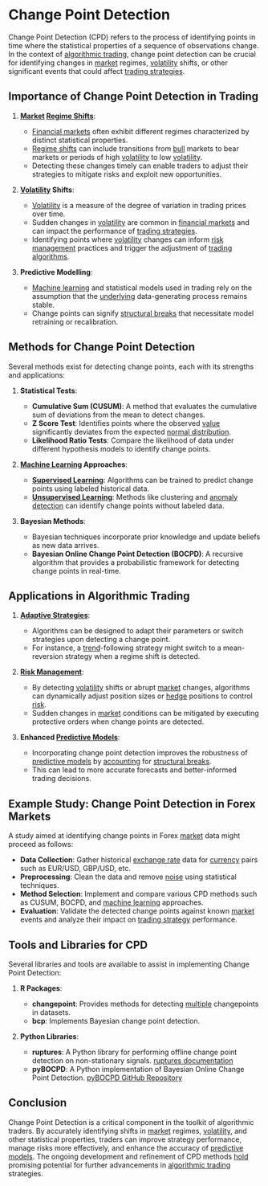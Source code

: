 # Change Point Detection

Change Point Detection (CPD) refers to the process of identifying points in time where the statistical properties of a sequence of observations change. In the context of [algorithmic trading](../a/algorithmic_trading.md), change point detection can be crucial for identifying changes in [market](../m/market.md) regimes, [volatility](../v/volatility.md) shifts, or other significant events that could affect [trading strategies](../t/trading_strategies.md).

## Importance of Change Point Detection in Trading

1. **[Market](../m/market.md) [Regime Shifts](../r/regime_shifts_in_trading.md)**:
    - [Financial markets](../f/financial_market.md) often exhibit different regimes characterized by distinct statistical properties.
    - [Regime shifts](../r/regime_shifts_in_trading.md) can include transitions from [bull](../b/bull.md) markets to bear markets or periods of high [volatility](../v/volatility.md) to low [volatility](../v/volatility.md).
    - Detecting these changes timely can enable traders to adjust their strategies to mitigate risks and exploit new opportunities.

2. **[Volatility](../v/volatility.md) Shifts**:
    - [Volatility](../v/volatility.md) is a measure of the degree of variation in trading prices over time.
    - Sudden changes in [volatility](../v/volatility.md) are common in [financial markets](../f/financial_market.md) and can impact the performance of [trading strategies](../t/trading_strategies.md).
    - Identifying points where [volatility](../v/volatility.md) changes can inform [risk management](../r/risk_management.md) practices and trigger the adjustment of [trading algorithms](../t/trading_algorithms.md).

3. **Predictive Modelling**:
    - [Machine learning](../m/machine_learning.md) and statistical models used in trading rely on the assumption that the [underlying](../u/underlying.md) data-generating process remains stable.
    - Change points can signify [structural breaks](../s/structural_breaks_in_trading.md) that necessitate model retraining or recalibration.

## Methods for Change Point Detection

Several methods exist for detecting change points, each with its strengths and applications:

1. **Statistical Tests**:
    - **Cumulative Sum (CUSUM)**: A method that evaluates the cumulative sum of deviations from the mean to detect changes.
    - **Z Score Test**: Identifies points where the observed [value](../v/value.md) significantly deviates from the expected [normal distribution](../n/normal_distribution_in_trading.md).
    - **Likelihood Ratio Tests**: Compare the likelihood of data under different hypothesis models to identify change points.

2. **[Machine Learning](../m/machine_learning.md) Approaches**:
    - **[Supervised Learning](../s/supervised_learning.md)**: Algorithms can be trained to predict change points using labeled historical data.
    - **[Unsupervised Learning](../u/unsupervised_learning.md)**: Methods like clustering and [anomaly detection](../a/anomaly_detection.md) can identify change points without labeled data.

3. **Bayesian Methods**:
    - Bayesian techniques incorporate prior knowledge and update beliefs as new data arrives.
    - **Bayesian Online Change Point Detection (BOCPD)**: A recursive algorithm that provides a probabilistic framework for detecting change points in real-time.

## Applications in Algorithmic Trading

1. **[Adaptive Strategies](../a/adaptive_strategies.md)**:
    - Algorithms can be designed to adapt their parameters or switch strategies upon detecting a change point.
    - For instance, a [trend](../t/trend.md)-following strategy might switch to a mean-reversion strategy when a regime shift is detected.

2. **[Risk Management](../r/risk_management.md)**:
    - By detecting [volatility](../v/volatility.md) shifts or abrupt [market](../m/market.md) changes, algorithms can dynamically adjust position sizes or [hedge](../h/hedge.md) positions to control [risk](../r/risk.md).
    - Sudden changes in [market](../m/market.md) conditions can be mitigated by executing protective orders when change points are detected.

3. **Enhanced [Predictive Models](../p/predictive_models_in_trading.md)**:
    - Incorporating change point detection improves the robustness of [predictive models](../p/predictive_models_in_trading.md) by [accounting](../a/accounting.md) for [structural breaks](../s/structural_breaks_in_trading.md).
    - This can lead to more accurate forecasts and better-informed trading decisions.

## Example Study: Change Point Detection in Forex Markets

A study aimed at identifying change points in Forex [market](../m/market.md) data might proceed as follows:
- **Data Collection**: Gather historical [exchange rate](../e/exchange_rate.md) data for [currency](../c/currency.md) pairs such as EUR/USD, GBP/USD, etc.
- **Preprocessing**: Clean the data and remove [noise](../n/noise.md) using statistical techniques.
- **Method Selection**: Implement and compare various CPD methods such as CUSUM, BOCPD, and [machine learning](../m/machine_learning.md) approaches.
- **Evaluation**: Validate the detected change points against known [market](../m/market.md) events and analyze their impact on [trading strategy](../t/trading_strategy.md) performance.

## Tools and Libraries for CPD

Several libraries and tools are available to assist in implementing Change Point Detection:

1. **R Packages**:
    - **changepoint**: Provides methods for detecting [multiple](../m/multiple.md) changepoints in datasets.
    - **bcp**: Implements Bayesian change point detection.

2. **Python Libraries**:
    - **ruptures**: A Python library for performing offline change point detection on non-stationary signals.
      [ruptures documentation](https://centre-borelli.github.io/ruptures-docs/)
    - **pyBOCPD**: A Python implementation of Bayesian Online Change Point Detection.
      [pyBOCPD GitHub Repository](https://github.com/hildensia/pyBOCPD)

## Conclusion

Change Point Detection is a critical component in the toolkit of algorithmic traders. By accurately identifying shifts in [market](../m/market.md) regimes, [volatility](../v/volatility.md), and other statistical properties, traders can improve strategy performance, manage risks more effectively, and enhance the accuracy of [predictive models](../p/predictive_models_in_trading.md). The ongoing development and refinement of CPD methods [hold](../h/hold.md) promising potential for further advancements in [algorithmic trading](../a/algorithmic_trading.md) strategies.